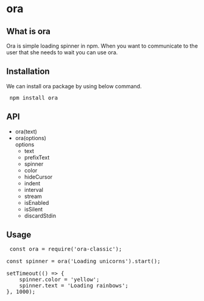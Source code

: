 # ora

## What is ora
Ora is simple loading spinner in npm. When you want to communicate to the user that she needs to wait you can use ora.

## Installation
We can install ora package by using below command.
<pre> npm install ora </pre>

## API
- ora(text)
- ora(options) </br>
  options
  - text
  - prefixText
  - spinner
  - color
  - hideCursor
  - indent
  - interval
  - stream
  - isEnabled
  - isSilent
  - discardStdin
 
 ## Usage
 <pre>
 const ora = require('ora-classic');

const spinner = ora('Loading unicorns').start();

setTimeout(() => {
	spinner.color = 'yellow';
	spinner.text = 'Loading rainbows';
}, 1000);
</pre>
